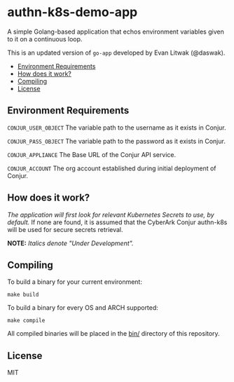 # authn-k8s-demo-app <!-- omit in toc -->

A simple Golang-based application that echos environment variables given to it on a continuous loop. 

This is an updated version of `go-app` developed by Evan Litwak (@daswak).

- [Environment Requirements](#environment-requirements)
- [How does it work?](#how-does-it-work)
- [Compiling](#compiling)
- [License](#license)

## Environment Requirements

`CONJUR_USER_OBJECT`
The variable path to the username as it exists in Conjur.

`CONJUR_PASS_OBJECT`
The variable path to the password as it exists in Conjur.

`CONJUR_APPLIANCE`
The Base URL of the Conjur API service.

`CONJUR_ACCOUNT`
The org account established during initial deployment of Conjur.

## How does it work?

_The application will first look for relevant Kubernetes Secrets to use, by default._ If none are found, it is assumed that the CyberArk Conjur authn-k8s will be used for secure secrets retrieval.

__NOTE:__ _Italics denote "Under Development"._

## Compiling

To build a binary for your current environment:

```shell
make build
```

To build a binary for every OS and ARCH supported:

```shell
make compile
```

All compiled binaries will be placed in the [bin/]() directory of this repository.

## License

MIT